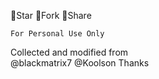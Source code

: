 🚫Star 🚫Fork 🚫Share
  
    For Personal Use Only

    
Collected and modified from       
                @blackmatrix7
                @Koolson
Thanks
